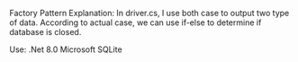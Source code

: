 Factory Pattern Explanation:
In driver.cs, I use both case to output two type of data.
According to actual case, we can use if-else to determine if database is closed.

Use:
.Net 8.0
Microsoft SQLite
